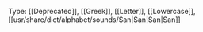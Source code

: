 Type: [[Deprecated]], [[Greek]], [[Letter]], [[Lowercase]], [[usr/share/dict/alphabet/sounds/San|San|San|San]]

